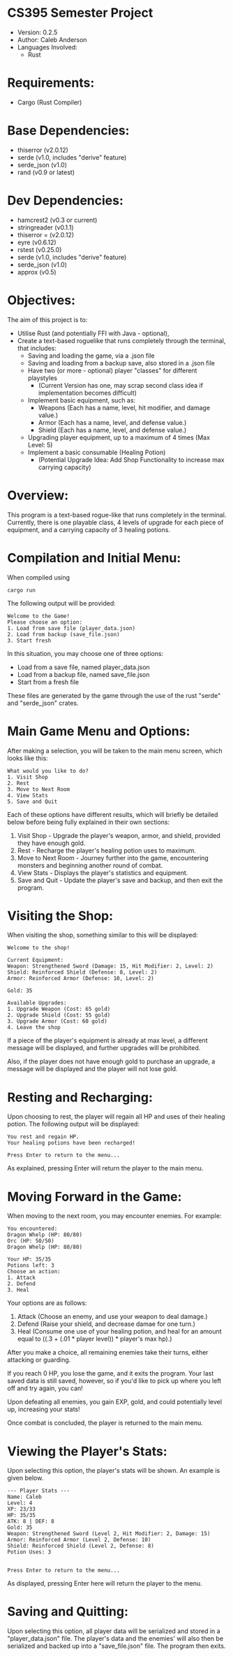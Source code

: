 # CS395 Semester Project

* Version: 0.2.5
* Author: Caleb Anderson
* Languages Involved:
    * Rust

# Requirements:

* Cargo (Rust Compiler)

# Base Dependencies:

* thiserror (v2.0.12)
* serde (v1.0, includes "derive" feature)
* serde_json (v1.0)
* rand (v0.9 or latest)

# Dev Dependencies:

* hamcrest2 (v0.3 or current) 
* stringreader (v0.1.1)
* thiserror = (v2.0.12)
* eyre (v0.6.12)
* rstest (v0.25.0)
* serde (v1.0, includes "derive" feature)
* serde_json (v1.0)
* approx (v0.5)

# Objectives:

The aim of this project is to:
* Utilise Rust (and potentially FFI with Java - optional),
* Create a text-based roguelike that runs completely through the terminal, that includes:
    * Saving and loading the game, via a .json file 
    * Saving and loading from a backup save, also stored in a .json file
    * Have two (or more - optional) player "classes" for different playstyles 
        * (Current Version has one, may scrap second class idea if implementation becomes difficult)
    * Implement basic equipment, such as:
        * Weapons (Each has a name, level, hit modifier, and damage value.)
        * Armor (Each has a name, level, and defense value.)
        * Shield (Each has a name, level, and defense value.)
    * Upgrading player equipment, up to a maximum of 4 times (Max Level: 5)
    * Implement a basic consumable (Healing Potion)
        * (Potential Upgrade Idea: Add Shop Functionality to increase max carrying capacity)

# Overview:

This program is a text-based rogue-like that runs completely in the terminal. Currently, there is one playable class, 4 levels of upgrade for each piece of equipment, and a carrying capacity of 3 healing potions.

# Compilation and Initial Menu:

When compiled using 

```
cargo run
```

The following output will be provided:

```
Welcome to the Game!
Please choose an option:
1. Load from save file (player_data.json)
2. Load from backup (save_file.json)
3. Start fresh

```

In this situation, you may choose one of three options:
* Load from a save file, named player_data.json
* Load from a backup file, named save_file.json
* Start from a fresh file

These files are generated by the game through the use of the rust "serde" and "serde_json" crates.

# Main Game Menu and Options:

After making a selection, you will be taken to the main menu screen, which looks like this: 

```
What would you like to do?
1. Visit Shop
2. Rest
3. Move to Next Room
4. View Stats
5. Save and Quit

```

Each of these options have different results, which will briefly be detailed below before being fully explained in their own sections:
1. Visit Shop - Upgrade the player's weapon, armor, and shield, provided they have enough gold.
2. Rest - Recharge the player's healing potion uses to maximum.
3. Move to Next Room - Journey further into the game, encountering monsters and beginning another round of combat.
4. View Stats - Displays the player's statistics and equipment.
5. Save and Quit - Update the player's save and backup, and then exit the program.

# Visiting the Shop:

When visiting the shop, something similar to this will be displayed: 

```
Welcome to the shop!

Current Equipment:
Weapon: Strengthened Sword (Damage: 15, Hit Modifier: 2, Level: 2)
Shield: Reinforced Shield (Defense: 8, Level: 2)
Armor: Reinforced Armor (Defense: 10, Level: 2)

Gold: 35

Available Upgrades:
1. Upgrade Weapon (Cost: 65 gold)
2. Upgrade Shield (Cost: 55 gold)
3. Upgrade Armor (Cost: 60 gold)
4. Leave the shop

```

If a piece of the player's equipment is already at max level, a different message will be displayed, and further upgrades will be prohibited.

Also, if the player does not have enough gold to purchase an upgrade, a message will be displayed and the player will not lose gold.

# Resting and Recharging:

Upon choosing to rest, the player will regain all HP and uses of their healing potion. The following output will be displayed:

```
You rest and regain HP.
Your healing potions have been recharged!

Press Enter to return to the menu...

```

As explained, pressing Enter will return the player to the main menu.

# Moving Forward in the Game:

When moving to the next room, you may encounter enemies. For example:

```
You encountered:
Dragon Whelp (HP: 80/80)
Orc (HP: 50/50)
Dragon Whelp (HP: 80/80)

Your HP: 35/35
Potions left: 3
Choose an action:
1. Attack
2. Defend
3. Heal

```

Your options are as follows:
1. Attack (Choose an enemy, and use your weapon to deal damage.)
2. Defend (Raise your shield, and decrease damae for one turn.)
3. Heal (Consume one use of your healing potion, and heal for an amount equal to ((.3 + (.01 * player level)) * player's max hp).)

After you make a choice, all remaining enemies take their turns, either attacking or guarding.

If you reach 0 HP, you lose the game, and it exits the program. Your last saved data is still saved, however, so if you'd like to pick up where you left off and try again, you can!

Upon defeating all enemies, you gain EXP, gold, and could potentially level up, increasing your stats!

Once combat is concluded, the player is returned to the main menu.

# Viewing the Player's Stats:

Upon selecting this option, the player's stats will be shown. An example is given below.

```
--- Player Stats ---
Name: Caleb
Level: 4
XP: 23/33
HP: 35/35
ATK: 8 | DEF: 8
Gold: 35
Weapon: Strengthened Sword (Level 2, Hit Modifier: 2, Damage: 15)
Armor: Reinforced Armor (Level 2, Defense: 10)
Shield: Reinforced Shield (Level 2, Defense: 8)
Potion Uses: 3


Press Enter to return to the menu...

```

As displayed, pressing Enter here will return the player to the menu.

# Saving and Quitting:

Upon selecting this option, all player data will be serialized and stored in a "player_data.json" file. The player's data and the enemies' will also then be serialized and backed up into a "save_file.json" file. The program then exits.